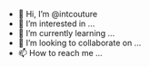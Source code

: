 - 👋 Hi, I’m @intcouture
- 👀 I’m interested in ...
- 🌱 I’m currently learning ...
- 💞️ I’m looking to collaborate on ...
- 📫 How to reach me ...

<!---
intcouture/intcouture is a ✨ special ✨ repository because its `README.md` (this file) appears on your GitHub profile.
You can click the Preview link to take a look at your changes.
--->
